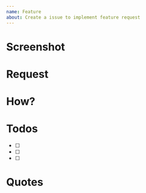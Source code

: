 ```yaml
---
name: Feature
about: Create a issue to implement feature request
---
```


# Screenshot

# Request

# How?

# Todos
- [ ]
- [ ]
- [ ]

# Quotes

